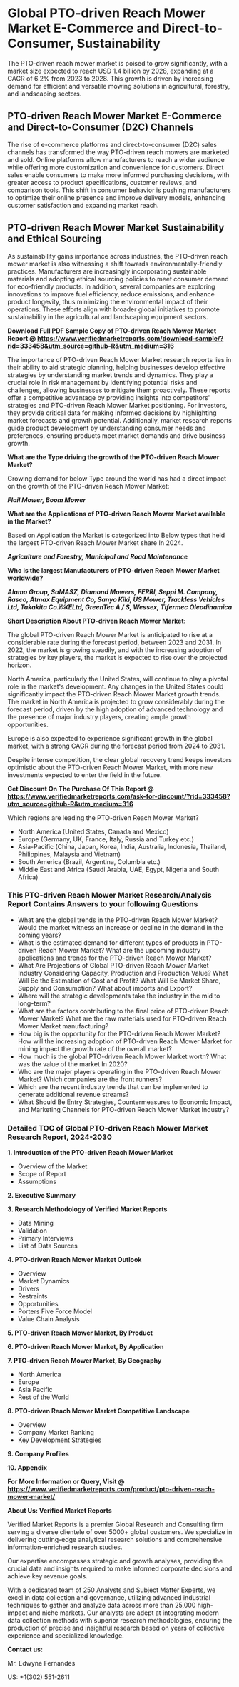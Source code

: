 <h1>Global PTO-driven Reach Mower Market E-Commerce and Direct-to-Consumer, Sustainability</h1><p class=""><p>The PTO-driven reach mower market is poised to grow significantly, with a market size expected to reach USD 1.4 billion by 2028, expanding at a CAGR of 6.2% from 2023 to 2028. This growth is driven by increasing demand for efficient and versatile mowing solutions in agricultural, forestry, and landscaping sectors.</p><h2>PTO-driven Reach Mower Market E-Commerce and Direct-to-Consumer (D2C) Channels</h2><p>The rise of e-commerce platforms and direct-to-consumer (D2C) sales channels has transformed the way PTO-driven reach mowers are marketed and sold. Online platforms allow manufacturers to reach a wider audience while offering more customization and convenience for customers. Direct sales enable consumers to make more informed purchasing decisions, with greater access to product specifications, customer reviews, and comparison tools. This shift in consumer behavior is pushing manufacturers to optimize their online presence and improve delivery models, enhancing customer satisfaction and expanding market reach.</p><h2>PTO-driven Reach Mower Market Sustainability and Ethical Sourcing</h2><p>As sustainability gains importance across industries, the PTO-driven reach mower market is also witnessing a shift towards environmentally-friendly practices. Manufacturers are increasingly incorporating sustainable materials and adopting ethical sourcing policies to meet consumer demand for eco-friendly products. In addition, several companies are exploring innovations to improve fuel efficiency, reduce emissions, and enhance product longevity, thus minimizing the environmental impact of their operations. These efforts align with broader global initiatives to promote sustainability in the agricultural and landscaping equipment sectors.</p></p><p class=""><strong>Download Full PDF Sample Copy of PTO-driven Reach Mower Market Report @ <a href="https://www.verifiedmarketreports.com/download-sample/?rid=333458&utm_source=github-R&utm_medium=316" target="_blank">https://www.verifiedmarketreports.com/download-sample/?rid=333458&utm_source=github-R&utm_medium=316</a></strong></p><p>The importance of&nbsp;PTO-driven Reach Mower Market research reports lies in their ability to aid strategic planning, helping businesses develop effective strategies by understanding market trends and dynamics. They play a crucial role in risk management by identifying potential risks and challenges, allowing businesses to mitigate them proactively. These reports offer a competitive advantage by providing insights into competitors' strategies and PTO-driven Reach Mower Market positioning. For investors, they provide critical data for making informed decisions by highlighting market forecasts and growth potential. Additionally, market research reports guide product development by understanding consumer needs and preferences, ensuring products meet market demands and drive business growth.</p><p><strong>What are the&nbsp;Type driving the growth of the PTO-driven Reach Mower Market?</strong></p><p id="" class="">Growing demand for below Type around the world has had a direct impact on the growth of the PTO-driven Reach Mower Market:</p><p class=""><em><strong>Flail Mower, Boom Mower</strong></em></p><p class=""><strong>What are the&nbsp;Applications&nbsp;of PTO-driven Reach Mower Market available in the Market?</strong></p><p id="" class="">Based on Application the Market is categorized into Below types that held the largest PTO-driven Reach Mower Market share In 2024.</p><p class=""><em><strong>Agriculture and Forestry, Municipal and Road Maintenance</strong></em></p><p class=""><strong>Who is the largest Manufacturers of PTO-driven Reach Mower Market worldwide?</strong></p><p><em><strong>Alamo Group, SaMASZ, Diamond Mowers, FERRI, Seppi M. Company, Rasco, Atmax Equipment Co, Sanyo Kiki, US Mower, Trackless Vehicles Ltd, Takakita Co.ï¼ŒLtd, GreenTec A / S, Wessex, Tifermec Oleodinamica</strong></em></p><p id="" class=""><strong>Short Description About PTO-driven Reach Mower Market:</strong></p><p>The global PTO-driven Reach Mower Market is anticipated to rise at a considerable rate during the forecast period, between 2023 and 2031. In 2022, the market is growing steadily, and with the increasing adoption of strategies by key players, the market is expected to rise over the projected horizon.</p><p>North America, particularly the United States, will continue to play a pivotal role in the market's development. Any changes in the United States could significantly impact the PTO-driven Reach Mower Market growth trends. The market in North America is projected to grow considerably during the forecast period, driven by the high adoption of advanced technology and the presence of major industry players, creating ample growth opportunities.</p><p>Europe is also expected to experience significant growth in the global market, with a strong CAGR during the forecast period from 2024 to 2031.</p><p>Despite intense competition, the clear global recovery trend keeps investors optimistic about the PTO-driven Reach Mower Market, with more new investments expected to enter the field in the future.</p><p id="" class=""><strong>Get Discount On The Purchase Of This Report @ <a href="https://www.verifiedmarketreports.com/ask-for-discount/?rid=333458?utm_source=github-R&utm_medium=316" target="_blank">https://www.verifiedmarketreports.com/ask-for-discount/?rid=333458?utm_source=github-R&utm_medium=316</a></strong></p><p class="">Which regions are leading the PTO-driven Reach Mower Market?</p><ul><li>North America (United States, Canada and Mexico)</li><li>Europe (Germany, UK, France, Italy, Russia and Turkey etc.)</li><li>Asia-Pacific (China, Japan, Korea, India, Australia, Indonesia, Thailand, Philippines, Malaysia and Vietnam)</li><li>South America (Brazil, Argentina, Columbia etc.)</li><li>Middle East and Africa (Saudi Arabia, UAE, Egypt, Nigeria and South Africa)</li></ul><h3 id="" class="">This PTO-driven Reach Mower Market Research/Analysis Report Contains Answers to your following Questions</h3><ul><li>What are the global trends in the PTO-driven Reach Mower Market? Would the market witness an increase or decline in the demand in the coming years?</li><li>What is the estimated demand for different types of products in PTO-driven Reach Mower Market? What are the upcoming industry applications and trends for the PTO-driven Reach Mower Market?</li><li>What Are Projections of Global PTO-driven Reach Mower Market Industry Considering Capacity, Production and Production Value? What Will Be the Estimation of Cost and Profit? What Will Be Market Share, Supply and Consumption? What about imports and Export?</li><li>Where will the strategic developments take the industry in the mid to long-term?</li><li>What are the factors contributing to the final price of PTO-driven Reach Mower Market? What are the raw materials used for PTO-driven Reach Mower Market manufacturing?</li><li>How big is the opportunity for the PTO-driven Reach Mower Market? How will the increasing adoption of PTO-driven Reach Mower Market for mining impact the growth rate of the overall market?</li><li>How much is the global PTO-driven Reach Mower Market worth? What was the value of the market In 2020?</li><li>Who are the major players operating in the PTO-driven Reach Mower Market? Which companies are the front runners?</li><li>Which are the recent industry trends that can be implemented to generate additional revenue streams?</li><li>What Should Be Entry Strategies, Countermeasures to Economic Impact, and Marketing Channels for PTO-driven Reach Mower Market Industry?</li></ul><h3 id="" class="">Detailed TOC of Global PTO-driven Reach Mower Market Research Report, 2024-2030</h3><p id="" class=""><strong>1. Introduction of the PTO-driven Reach Mower Market</strong></p><ul><li>Overview of the Market</li><li>Scope of Report</li><li>Assumptions</li></ul><p id="" class=""><strong>2. Executive Summary</strong></p><p id="" class=""><strong>3. Research Methodology of Verified Market Reports</strong></p><ul><li>Data Mining</li><li>Validation</li><li>Primary Interviews</li><li>List of Data Sources</li></ul><p id="" class=""><strong>4. PTO-driven Reach Mower Market Outlook</strong></p><ul><li>Overview</li><li>Market Dynamics</li><li>Drivers</li><li>Restraints</li><li>Opportunities</li><li>Porters Five Force Model</li><li>Value Chain Analysis</li></ul><p id="" class=""><strong>5. PTO-driven Reach Mower Market, By Product</strong></p><p id="" class=""><strong>6. PTO-driven Reach Mower Market, By Application</strong></p><p id="" class=""><strong>7. PTO-driven Reach Mower Market, By Geography</strong></p><ul><li>North America</li><li>Europe</li><li>Asia Pacific</li><li>Rest of the World</li></ul><p id="" class=""><strong>8. PTO-driven Reach Mower Market Competitive Landscape</strong></p><ul><li>Overview</li><li>Company Market Ranking</li><li>Key Development Strategies</li></ul><p id="" class=""><strong>9. Company Profiles</strong></p><p id="" class=""><strong>10. Appendix</strong></p><p id="" class=""><strong>For More Information or Query, Visit @ <a href="https://www.verifiedmarketreports.com/product/pto-driven-reach-mower-market/" target="_blank">https://www.verifiedmarketreports.com/product/pto-driven-reach-mower-market/</a></strong></p><p id="" class=""><strong>About Us: Verified Market Reports</strong></p><p id="" class="">Verified Market Reports is a premier Global Research and Consulting firm serving a diverse clientele of over 5000+ global customers. We specialize in delivering cutting-edge analytical research solutions and comprehensive information-enriched research studies.</p><p id="" class="">Our expertise encompasses strategic and growth analyses, providing the crucial data and insights required to make informed corporate decisions and achieve key revenue goals.</p><p id="" class="">With a dedicated team of 250 Analysts and Subject Matter Experts, we excel in data collection and governance, utilizing advanced industrial techniques to gather and analyze data across more than 25,000 high-impact and niche markets. Our analysts are adept at integrating modern data collection methods with superior research methodologies, ensuring the production of precise and insightful research based on years of collective experience and specialized knowledge.</p><p id="" class=""><strong>Contact us:</strong></p><p id="" class="">Mr. Edwyne Fernandes</p><p id="" class="">US: +1(302) 551-2611</p>